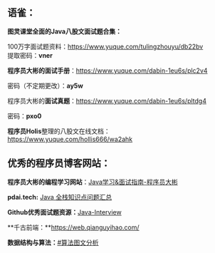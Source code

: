 ## 语雀：

**图灵课堂全面的Java八股文面试题合集：**

100万字面试题资料：https://www.yuque.com/tulingzhouyu/db22bv    
提取密码：**vner**



**程序员大彬的面试手册**：https://www.yuque.com/dabin-1eu6s/plc2v4       

密码（不定期更改）：**ay5w**

程序员大彬的**面试真题**：https://www.yuque.com/dabin-1eu6s/pltdg4

密码：**pxo0**



**程序员Holis**整理的八股文在线文档：https://www.yuque.com/hollis666/wa2ahk



## 优秀的程序员博客网站：

**程序员大彬的编程学习网站**：[Java学习&面试指南-程序员大彬](https://www.topjavaer.cn/)

**pdai.tech:**  [Java 全栈知识点问题汇总](https://pdai.tech/md/interview/x-interview.html)

**Github优秀面试题资源：**[Java-Interview](https://github.com/cosen1024/Java-Interview)

**千古前端：**https://web.qianguyihao.com/

**数据结构与算法：**[#算法图文分析](https://mp.weixin.qq.com/mp/appmsgalbum?__biz=MzU0ODMyNDk0Mw==&action=getalbum&album_id=1360108212447526913&scene=173&from_msgid=2247489980&from_itemidx=1&count=3&nolastread=1#wechat_redirect)

